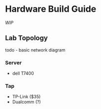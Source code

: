 # Hardware Build Guide

*WIP*

## Lab Topology

todo - basic network diagram

### Server

* dell T7400


### Tap

* TP-Link ($35)
* Dualcomm (?)
